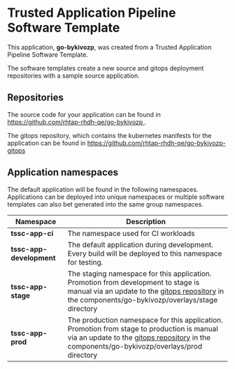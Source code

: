 # Trusted Application Pipeline Software Template

This application, **go-bykivozp**, was created from a Trusted Application Pipeline Software Template.

The software templates create a new source and gitops deployment repositories with a sample source application. 

## Repositories

The source code for your application can be found in [https://github.com/rhtap-rhdh-qe/go-bykivozp ](https://github.com/rhtap-rhdh-qe/go-bykivozp ).
 
The gitops repository, which contains the kubernetes manifests for the application can be found in 
[https://github.com/rhtap-rhdh-qe/go-bykivozp-gitops ](https://github.com/rhtap-rhdh-qe/go-bykivozp-gitops ) 

## Application namespaces 

The default application will be found in the following namespaces. Applications can be deployed into unique namespaces or multiple software templates can also bet generated into the same group namespaces.  

|  Namespace   |  Description   |  
| -------- | -------- |
| **tssc-app-ci** | The namespace used for CI workloads |
| **tssc-app-development** | The default application during development. Every build will be deployed to this namespace for testing. |
| **tssc-app-stage** | The staging namespace for this application. Promotion from development to stage is manual via an update to the [gitops repository](https://github.com/rhtap-rhdh-qe/go-bykivozp-gitops ) in the components/go-bykivozp/overlays/stage directory |
| **tssc-app-prod** | The production namespace for this application. Promotion from stage to production is manual via an update to the [gitops repository](https://github.com/rhtap-rhdh-qe/go-bykivozp-gitops ) in the components/go-bykivozp/overlays/prod directory |